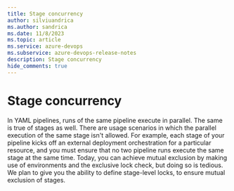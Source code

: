 ```yaml
---
title: Stage concurrency
author: silviuandrica
ms.author: sandrica
ms.date: 11/8/2023
ms.topic: article
ms.service: azure-devops
ms.subservice: azure-devops-release-notes
description: Stage concurrency
hide_comments: true 
---
```


# Stage concurrency

In YAML pipelines, runs of the same pipeline execute in parallel. 
The same is true of stages as well.
There are usage scenarios in which the parallel execution of the same stage isn't allowed.
For example, each stage of your pipeline kicks off an external deployment orchestration for a particular resource, 
and you must ensure that no two pipeline runs execute the same stage at the same time. 
Today, you can achieve mutual exclusion by making use of environments and the exclusive lock check, but doing so is tedious.
We plan to give you the ability to define stage-level locks, to ensure mutual exclusion of stages.
